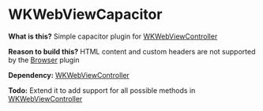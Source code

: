 # WKWebViewCapacitor

**What is this?** 
Simple capacitor plugin for [WKWebViewController](https://github.com/Meniny/WKWebViewController)

**Reason to build this?** 
HTML content and custom headers are not supported by the [Browser](https://capacitor.ionicframework.com/docs/apis/browser/) plugin

**Dependency:** 
[WKWebViewController](https://github.com/Meniny/WKWebViewController)

**Todo:** 
Extend it to add support for all possible methods in [WKWebViewController](https://github.com/Meniny/WKWebViewController)
